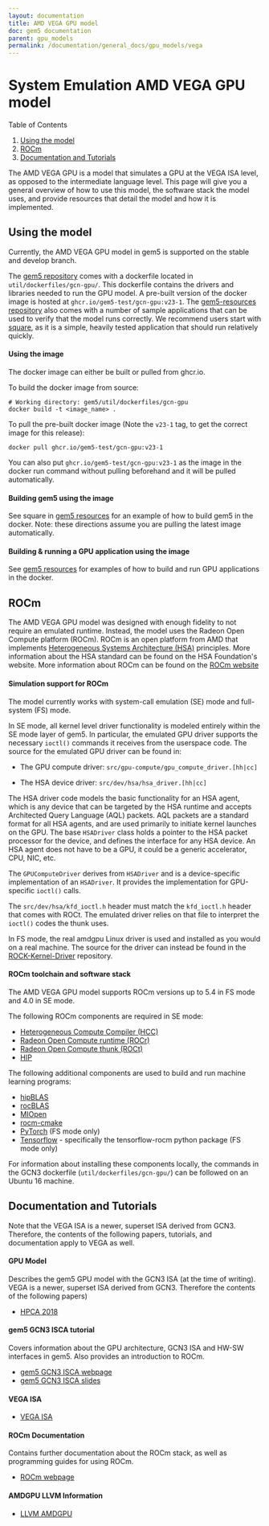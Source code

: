 ```yaml
---
layout: documentation
title: AMD VEGA GPU model
doc: gem5 documentation
parent: gpu_models
permalink: /documentation/general_docs/gpu_models/vega
---
```


# **System Emulation AMD VEGA GPU model**

Table of Contents

1. [Using the model](#Using-the-model)
2. [ROCm](#ROCm)
3. [Documentation and Tutorials](#Documentation-and-Tutorials)

The AMD VEGA GPU is a model that simulates a GPU at the VEGA ISA level, as opposed to the intermediate language level. This page will give you a general overview of how to use this model, the software stack the model uses, and provide resources that detail the model and how it is implemented.

## **Using the model**

Currently, the AMD VEGA GPU model in gem5 is supported on the stable and develop branch.

The [gem5 repository](https://github.com/gem5/gem5) comes with a dockerfile located in `util/dockerfiles/gcn-gpu/`. This dockerfile contains the drivers and libraries needed to run the GPU model. A pre-built version of the docker image is hosted at `ghcr.io/gem5-test/gcn-gpu:v23-1`.
The [gem5-resources repository](https://github.com/gem5/gem5-resources/) also comes with a number of sample applications that can be used to verify that the model runs correctly.  We recommend users start with [square](https://resources.gem5.org/resources/square), as it is a simple, heavily tested application that should run relatively quickly.

#### Using the image
The docker image can either be built or pulled from ghcr.io.

To build the docker image from source:
```
# Working directory: gem5/util/dockerfiles/gcn-gpu
docker build -t <image_name> .
```

To pull the pre-built docker image (Note the `v23-1` tag, to get the correct
image for this release):

```
docker pull ghcr.io/gem5-test/gcn-gpu:v23-1
```

You can also put `ghcr.io/gem5-test/gcn-gpu:v23-1` as the image in the docker run command without pulling beforehand and it will be pulled automatically.
#### Building gem5 using the image
See square in [gem5 resources](https://github.com/gem5/gem5-resources/tree/stable/src/gpu/square/) for an example of how to build gem5 in the docker.  Note: these directions assume you are pulling the latest image automatically.

#### Building & running a GPU application using the image
See [gem5 resources](https://github.com/gem5/gem5-resources/tree/stable/src/gpu/) for examples of how to build and run GPU applications in the docker.

## **ROCm**

The AMD VEGA GPU model was designed with enough fidelity to not require an emulated runtime. Instead, the model uses the Radeon Open Compute platform (ROCm). ROCm is an open platform from AMD that implements [Heterogeneous Systems Architecture (HSA)](http://www.hsafoundation.com/) principles. More information about the HSA standard can be found on the HSA Foundation's website. More information about ROCm can be found on the [ROCm website](https://rocmdocs.amd.com/en/latest/)

#### Simulation support for ROCm
The model currently works with system-call emulation (SE) mode and full-system (FS) mode.

In SE mode, all kernel level driver functionality is modeled entirely within the SE mode layer of gem5. In particular, the emulated GPU driver supports the necessary `ioctl()` commands it receives from the userspace code. The source for the emulated GPU driver can be found in:

* The GPU compute driver: `src/gpu-compute/gpu_compute_driver.[hh|cc]`

* The HSA device driver: `src/dev/hsa/hsa_driver.[hh|cc]`

The HSA driver code models the basic functionality for an HSA agent, which is any device that can be targeted by the HSA runtime and accepts Architected Query Language (AQL) packets. AQL packets are a standard format for all HSA agents, and are used primarily to initiate kernel launches on the GPU. The base `HSADriver` class holds a pointer to the HSA packet processor for the device, and defines the interface for any HSA device. An HSA agent does not have to be a GPU, it could be a generic accelerator, CPU, NIC, etc.

The `GPUComputeDriver` derives from `HSADriver` and is a device-specific implementation of an `HSADriver`. It provides the implementation for GPU-specific `ioctl()` calls.

The `src/dev/hsa/kfd_ioctl.h` header must match the `kfd_ioctl.h` header that comes with ROCt. The emulated driver relies on that file to interpret the `ioctl()` codes the thunk uses.

In FS mode, the real amdgpu Linux driver is used and installed as you would on a real machine. The source for the driver can instead be found in the [ROCK-Kernel-Driver](https://github.com/RadeonOpenCompute/ROCK-Kernel-Driver) repository.

#### ROCm toolchain and software stack
The AMD VEGA GPU model supports ROCm versions up to 5.4 in FS mode and 4.0 in SE mode.

The following ROCm components are required in SE mode:
* [Heterogeneous Compute Compiler (HCC)](https://github.com/RadeonOpenCompute/hcc)
* [Radeon Open Compute runtime (ROCr)](https://github.com/RadeonOpenCompute/ROCR-Runtime)
* [Radeon Open Compute thunk (ROCt)](https://github.com/RadeonOpenCompute/ROCT-Thunk-Interface)
* [HIP](https://github.com/ROCm-Developer-Tools/HIP)

The following additional components are used to build and run machine learning programs:
* [hipBLAS](https://github.com/ROCmSoftwarePlatform/hipBLAS/)
* [rocBLAS](https://github.com/ROCmSoftwarePlatform/rocBLAS/)
* [MIOpen](https://github.com/ROCmSoftwarePlatform/MIOpen/)
* [rocm-cmake](https://github.com/RadeonOpenCompute/rocm-cmake/)
* [PyTorch](https://pytorch.org/) (FS mode only)
* [Tensorflow](https://www.tensorflow.org/) - specifically the tensorflow-rocm python package (FS mode only)

For information about installing these components locally, the commands in the GCN3 dockerfile (`util/dockerfiles/gcn-gpu/`) can be followed on an Ubuntu 16 machine.

## **Documentation and Tutorials**

Note that the VEGA ISA is a newer, superset ISA derived from GCN3. Therefore, the contents of the following papers, tutorials, and documentation apply to VEGA as well.

#### GPU Model
Describes the gem5 GPU model with the GCN3 ISA (at the time of writing). VEGA is a newer, superset ISA derived from GCN3. Therefore the contents of the following papers)
* [HPCA 2018](https://ieeexplore.ieee.org/document/8327041)

#### gem5 GCN3 ISCA tutorial
Covers information about the GPU architecture, GCN3 ISA and HW-SW interfaces in gem5. Also provides an introduction to ROCm.
* [gem5 GCN3 ISCA webpage](http://www.gem5.org/events/isca-2018)
* [gem5 GCN3 ISCA slides](http://old.gem5.org/wiki/images/1/19/AMD_gem5_APU_simulator_isca_2018_gem5_wiki.pdf)

#### VEGA ISA
* [VEGA ISA](https://gpuopen.com/documentation/amd-isa-documentation/)

#### ROCm Documentation
Contains further documentation about the ROCm stack, as well as programming guides for using ROCm.
* [ROCm webpage](https://rocmdocs.amd.com/en/latest/)

#### AMDGPU LLVM Information
* [LLVM AMDGPU](https://llvm.org/docs/AMDGPUUsage.html)
